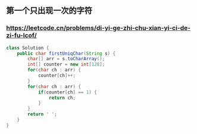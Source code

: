 ## 第一个只出现一次的字符
### https://leetcode.cn/problems/di-yi-ge-zhi-chu-xian-yi-ci-de-zi-fu-lcof/
```java
class Solution {
    public char firstUniqChar(String s) {
        char[] arr = s.toCharArray();
        int[] counter = new int[128];
        for(char ch : arr) {
            counter[ch]++;
        }
        for(char ch : arr) {
            if(counter[ch] == 1) {
                return ch;
            }
        }
        return ' ';
    }
}
```
